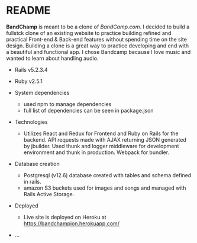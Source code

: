 # README

**BandChamp** is meant to be a clone of _BandCamp.com_. I decided to build a fullstck clone of an existing website to practice building refined and practical Front-end & Back-end features without spending time on the site design. Building a clone is a great way to practice developing and end with a beautiful and functional app. I chose Bandcamp because I love music and wanted to learn about handling audio.

* Rails v5.2.3.4
* Ruby v2.5.1 

* System dependencies
  * used npm to manage dependencies
  * full list of dependencies can be seen in package.json

* Technologies
  * Utilizes React and Redux for Frontend and Ruby on Rails for the backend. API requests made with AJAX returning JSON generated by jbuilder. Used thunk and logger middleware for development environment and thunk in production. Webpack for bundler. 

* Database creation
  * Postgresql (v12.6) database created with tables and schema defined in rails.
  * amazon S3 buckets used for images and songs and managed with Rails Active Storage.

* Deployed
  * Live site is deployed on Heroku at https://bandchampion.herokuapp.com/
* ...
